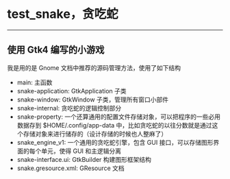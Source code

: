 # test_snake，贪吃蛇
---
## 使用 Gtk4 编写的小游戏
我是用的是 Gnome 文档中推荐的源码管理方法，使用了如下结构
* main: 主函数
* snake-application: GtkApplication 子类
* snake-window: GtkWindow 子类，管理所有窗口小部件
* snake-internal: 贪吃蛇的逻辑控制部分
* snake-property: 一个还算通用的配置文件存储对象，可以把程序的一些必用数据存到 $HOME/.config/app-data 中，比如贪吃蛇的以往分数就是通过这个存储对象来进行储存的（设计存储的时候也人整麻了）
* snake_engine_v1: 一个通用的贪吃蛇引擎，包含 GUI 接口，可以存储图形界面的每个单元，使得 GUI 和主逻辑分离
* snake-interface.ui: GtkBuilder 构建图形框架结构
* snake.gresource.xml: GResource 文档
